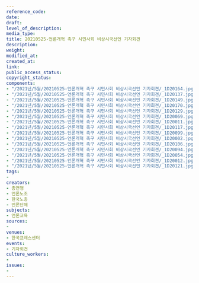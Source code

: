 ```yaml
---
reference_code: 
date: 
draft: 
level_of_description: 
media_type: 
title: 20210525-언론개혁 촉구 시민사회 비상시국선언 기자회견
description: 
weight: 
modified_at: 
created_at: 
link: 
public_access_status: 
copyright_status: 
components:
- "/2021년/5월/20210525-언론개혁 촉구 시민사회 비상시국선언 기자회견/_1D20164.jpg"
- "/2021년/5월/20210525-언론개혁 촉구 시민사회 비상시국선언 기자회견/_1D20137.jpg"
- "/2021년/5월/20210525-언론개혁 촉구 시민사회 비상시국선언 기자회견/_1D20149.jpg"
- "/2021년/5월/20210525-언론개혁 촉구 시민사회 비상시국선언 기자회견/_1D20170.jpg"
- "/2021년/5월/20210525-언론개혁 촉구 시민사회 비상시국선언 기자회견/_1D20129.jpg"
- "/2021년/5월/20210525-언론개혁 촉구 시민사회 비상시국선언 기자회견/_1D20069.jpg"
- "/2021년/5월/20210525-언론개혁 촉구 시민사회 비상시국선언 기자회견/_1D20011.jpg"
- "/2021년/5월/20210525-언론개혁 촉구 시민사회 비상시국선언 기자회견/_1D20117.jpg"
- "/2021년/5월/20210525-언론개혁 촉구 시민사회 비상시국선언 기자회견/_1D20099.jpg"
- "/2021년/5월/20210525-언론개혁 촉구 시민사회 비상시국선언 기자회견/_1D20002.jpg"
- "/2021년/5월/20210525-언론개혁 촉구 시민사회 비상시국선언 기자회견/_1D20106.jpg"
- "/2021년/5월/20210525-언론개혁 촉구 시민사회 비상시국선언 기자회견/_1D20094.jpg"
- "/2021년/5월/20210525-언론개혁 촉구 시민사회 비상시국선언 기자회견/_1D20054.jpg"
- "/2021년/5월/20210525-언론개혁 촉구 시민사회 비상시국선언 기자회견/_1D20012.jpg"
- "/2021년/5월/20210525-언론개혁 촉구 시민사회 비상시국선언 기자회견/_1D20121.jpg"
tags:
- 
creators:
- 총연맹
- 언론노조
- 한국노총
- 언론단체
subjects:
- 언론교육
sources:
- 
venues:
- 한국프레스센터
events:
- 기자회견
culture_workers:
- 
issues:
- 
---
```

